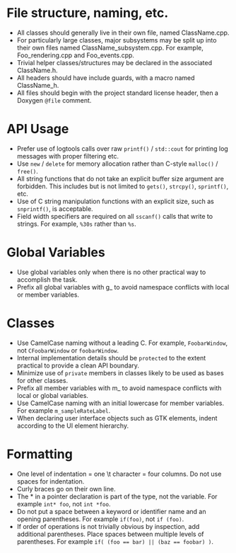# File structure, naming, etc.

* All classes should generally live in their own file, named ClassName.cpp.
* For particularly large classes, major subsystems may be split up into their own files named ClassName_subsystem.cpp.
For example, Foo_rendering.cpp and Foo_events.cpp.
* Trivial helper classes/structures may be declared in the associated ClassName.h.
* All headers should have include guards, with a macro named ClassName_h.
* All files should begin with the project standard license header, then a Doxygen `@file` comment.

# API Usage

* Prefer use of logtools calls over raw `printf()` / `std::cout` for printing log messages with proper filtering etc.
* Use `new` / `delete` for memory allocation rather than C-style `malloc()` / `free()`.
* All string functions that do not take an explicit buffer size argument are forbidden. This includes but is not
limited to `gets()`, `strcpy()`, `sprintf()`, etc.
* Use of C string manipulation functions with an explicit size, such as `snprintf()`, is acceptable.
* Field width specifiers are required on all `sscanf()` calls that write to strings. For example, `%30s` rather than
`%s`.

# Global Variables

* Use global variables only when there is no other practical way to accomplish the task.
* Prefix all global variables with g_ to avoid namespace conflicts with local or member variables.

# Classes

* Use CamelCase naming without a leading C. For example, `FoobarWindow`, not `CFoobarWindow` or `foobarWindow`.
* Internal implementation details should be `protected` to the extent practical to provide a clean API boundary.
* Minimize use of `private` members in classes likely to be used as bases for other classes.
* Prefix all member variables with m_ to avoid namespace conflicts with local or global variables.
* Use CamelCase naming with an initial lowercase for member variables. For example `m_sampleRateLabel`.
* When declaring user interface objects such as GTK elements, indent according to the UI element hierarchy.

# Formatting

* One level of indentation = one \t character = four columns. Do not use spaces for indentation.
* Curly braces go on their own line.
* The * in a pointer declaration is part of the type, not the variable. For example `int* foo`, not `int *foo`.
* Do not put a space between a keyword or identifier name and an opening parentheses. For example `if(foo)`, not `if
(foo)`.
* If order of operations is not trivially obvious by inspection, add additional parentheses. Place spaces between
multiple levels of parentheses. For example `if( (foo == bar) || (baz == foobar) )`.
